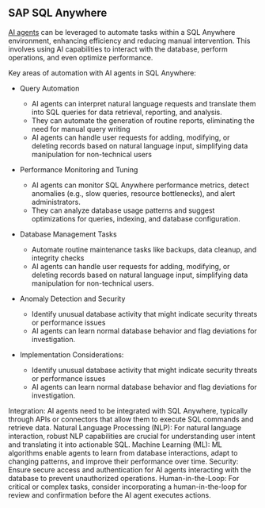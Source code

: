 ## SAP SQL Anywhere

[AI agents](sap-sql-anywhere-16-aia) can be leveraged to automate tasks within a SQL Anywhere environment, enhancing efficiency and reducing manual intervention. This involves using AI capabilities to interact with the database, perform operations, and even optimize performance.

Key areas of automation with AI agents in SQL Anywhere:

- Query Automation
  - AI agents can interpret natural language requests and translate them into SQL queries for data retrieval, reporting, and analysis.
  - They can automate the generation of routine reports, eliminating the need for manual query writing
  - AI agents can handle user requests for adding, modifying, or deleting records based on natural language input, simplifying data manipulation for non-technical users
- Performance Monitoring and Tuning
  - AI agents can monitor SQL Anywhere performance metrics, detect anomalies (e.g., slow queries, resource bottlenecks), and alert administrators.
  - They can analyze database usage patterns and suggest optimizations for queries, indexing, and database configuration.
- Database Management Tasks
  - Automate routine maintenance tasks like backups, data cleanup, and integrity checks
  - AI agents can handle user requests for adding, modifying, or deleting records based on natural language input, simplifying data manipulation for non-technical users.
- Anomaly Detection and Security
  - Identify unusual database activity that might indicate security threats or performance issues
  - AI agents can learn normal database behavior and flag deviations for investigation.


- Implementation Considerations:
  - Identify unusual database activity that might indicate security threats or performance issues
  - AI agents can learn normal database behavior and flag deviations for investigation.

Integration:
    AI agents need to be integrated with SQL Anywhere, typically through APIs or connectors that allow them to execute SQL commands and retrieve data.
    Natural Language Processing (NLP):
    For natural language interaction, robust NLP capabilities are crucial for understanding user intent and translating it into actionable SQL.
    Machine Learning (ML):
    ML algorithms enable agents to learn from database interactions, adapt to changing patterns, and improve their performance over time.
    Security:
    Ensure secure access and authentication for AI agents interacting with the database to prevent unauthorized operations.
    Human-in-the-Loop:
    For critical or complex tasks, consider incorporating a human-in-the-loop for review and confirmation before the AI agent executes actions.
